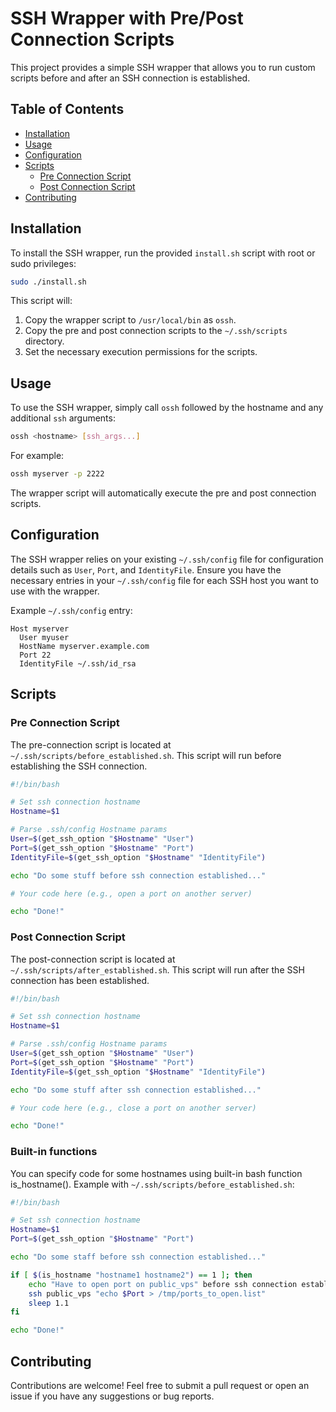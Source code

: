 # SSH Wrapper with Pre/Post Connection Scripts

This project provides a simple SSH wrapper that allows you to run custom scripts before and after an SSH connection is established.

## Table of Contents

- [Installation](#installation)
- [Usage](#usage)
- [Configuration](#configuration)
- [Scripts](#scripts)
  - [Pre Connection Script](#pre-connection-script)
  - [Post Connection Script](#post-connection-script)
- [Contributing](#contributing)

## Installation

To install the SSH wrapper, run the provided `install.sh` script with root or sudo privileges:

```bash
sudo ./install.sh
```

This script will:
1. Copy the wrapper script to `/usr/local/bin` as `ossh`.
2. Copy the pre and post connection scripts to the `~/.ssh/scripts` directory.
3. Set the necessary execution permissions for the scripts.

## Usage

To use the SSH wrapper, simply call `ossh` followed by the hostname and any additional `ssh` arguments:

```bash
ossh <hostname> [ssh_args...]
```

For example:

```bash
ossh myserver -p 2222
```

The wrapper script will automatically execute the pre and post connection scripts.

## Configuration

The SSH wrapper relies on your existing `~/.ssh/config` file for configuration details such as `User`, `Port`, and `IdentityFile`. Ensure you have the necessary entries in your `~/.ssh/config` file for each SSH host you want to use with the wrapper.

Example `~/.ssh/config` entry:

```config
Host myserver
  User myuser
  HostName myserver.example.com
  Port 22
  IdentityFile ~/.ssh/id_rsa
```

## Scripts

### Pre Connection Script

The pre-connection script is located at `~/.ssh/scripts/before_established.sh`. This script will run before establishing the SSH connection.

```bash
#!/bin/bash

# Set ssh connection hostname
Hostname=$1

# Parse .ssh/config Hostname params
User=$(get_ssh_option "$Hostname" "User")
Port=$(get_ssh_option "$Hostname" "Port")
IdentityFile=$(get_ssh_option "$Hostname" "IdentityFile")

echo "Do some stuff before ssh connection established..."

# Your code here (e.g., open a port on another server)

echo "Done!"
```

### Post Connection Script

The post-connection script is located at `~/.ssh/scripts/after_established.sh`. This script will run after the SSH connection has been established.

```bash
#!/bin/bash

# Set ssh connection hostname
Hostname=$1

# Parse .ssh/config Hostname params
User=$(get_ssh_option "$Hostname" "User")
Port=$(get_ssh_option "$Hostname" "Port")
IdentityFile=$(get_ssh_option "$Hostname" "IdentityFile")

echo "Do some stuff after ssh connection established..."

# Your code here (e.g., close a port on another server)

echo "Done!"
```

### Built-in functions

You can specify code for some hostnames using built-in bash function is_hostname(). Example with `~/.ssh/scripts/before_established.sh`:

```bash
#!/bin/bash

# Set ssh connection hostname
Hostname=$1
Port=$(get_ssh_option "$Hostname" "Port")

echo "Do some staff before ssh connection established..."

if [ $(is_hostname "hostname1 hostname2") == 1 ]; then
    echo "Have to open port on public_vps" before ssh connection established
    ssh public_vps "echo $Port > /tmp/ports_to_open.list"
    sleep 1.1
fi

echo "Done!"
```

## Contributing

Contributions are welcome! Feel free to submit a pull request or open an issue if you have any suggestions or bug reports.
